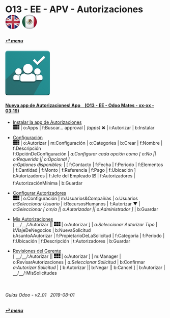 # O13 - EE - APV - Autorizaciones &nbsp;&nbsp;&nbsp;&nbsp; [![en-uk](/doc/img/en-uk_flag_button_small.png)](/en-uk/o13/ee/apv/en-uk-o13-ee-apv-approvals-guides.md) [ ![es-mx](/doc/img/es-mx_flag_button_small.png)](/es-mx/o13/ee/apv/es-mx-o13-ee-apv-approvals-guides.md)
#### [_&#x23CE; menu_](/es-mx/o13/ee/es-mx-o13-ee-guides-menu.md)  
### ![apv](/doc/img/approval.png)

#### [Nueva app de Autorizacionesl App &nbsp;&nbsp; (O13 - EE - Odoo Mates - xx-xx - 03:19)](https://youtube.com/embed/nG2Jk3oHDqc?autoplay=1&start=0&end=0&rel=0&nocount)<br>

- [Instalar la app de Autorizaciones](https://youtube.com/embed/nG2Jk3oHDqc?autoplay=1&start=0&end=30s&rel=0)  
![apps](/doc/img/apps.png) | o:Apps | f:Buscar... approval | _(apps)_ &#x2716; | i:Autorizar | b:Instalar  

- [Configuración](https://youtube.com/embed/nG2Jk3oHDqc?autoplay=1&start=30&end=1m5s&rel=0)  
![apps](/doc/img/apps.png) | o:Autorizar | m:Configuración | o:Categories | b:Crear | f:Nombre | f:Descripción  
f:OpciónDeConfiguración | _a:Configurar cada opción como [ o:No || o:Requerida || o:Opcional ]_  
_a:Optiones disponibles:_ | [ f:Contacto | f:Fecha | f:Periodo | f:Elementos | f:Cantidad | f:Monto | f:Referencia | f:Pago | f:Ubicación ]  
i:Autorizadores | f:Jefe del Empleado &#x1F5F9; | f:Autorizadores | f:AutorizaciónMínima  | b:Guardar  

- [Configurar Autorizadores](https://youtube.com/embed/nG2Jk3oHDqc?autoplay=1&start=2m19s&end=3m&rel=0)  
![apps](/doc/img/apps.png) | o:Configuración | m:Usuarios&Compañías | o:Usuarios  
_a:Seleccionar Usuario_ | i:RecursosHumanos | f:Autorizar &#x25BC; | _a:Seleccionar \[ o:n/a || o:Autorizador || o:Administrador ]_ | b:Guardar  

- [Mis Autorizaciones](https://youtube.com/embed/nG2Jk3oHDqc?autoplay=1&start=1m12s&end=1m44s&rel=0)  
\[ &#x23BD;/&#x23BD;/:Autorizar || ![apps](/doc/img/apps.png) | o:Autorizar ] | _a:Seleccionar Autorizar Tipo_ | i:ViajeDeNegocios | b:NuevaSolicitud  
i:AsuntoAAutorizar | f:PropietarioDeLaSolicitud | f:Categoría | f:Periodo | f:Ubicación | f:Descripción | t:Autorizadores | b:Guardar  

- [Revisiones del Gerente](https://youtube.com/embed/nG2Jk3oHDqc?autoplay=1&start=1m45s&end=2m5s&rel=0)  
\[ &#x23BD;/&#x23BD;/:Autorizar || ![apps](/doc/img/apps.png) | o:Autorizar ] | m:Manager | o:RevisarAutorizaciones | _a:Seleccionar Solicitud_ | b:Confirmar  
_a:Autorizar Solicitud_ | \[ b:Autorizar || b:Negar || b:Cancel ] | b:Autorizar | &#x23BD;/&#x23BD;/:MisSolicitudes  

<br>

###### Guías Odoo - v2_01 &nbsp; 2019-08-01  
**[_&#x23CE; menu_](/es-mx/o13/ee/es-mx-o13-ee-guides-menu.md)**  
